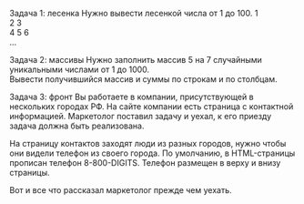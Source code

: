 Задача 1: лесенка
Нужно вывести лесенкой числа от 1 до 100.
1  
2 3  
4 5 6  
...  

Задача 2: массивы
Нужно заполнить массив 5 на 7 случайными уникальными числами от 1 до 1000.  
Вывести получившийся массив и суммы по строкам и по столбцам.

Задача 3: фронт
Вы работаете в компании, присутствующей в нескольких городах РФ. На сайте компании есть страница с контактной информацией. Маркетолог поставил задачу и уехал, к его приезду задача должна быть реализована.

На страницу контактов заходят люди из разных городов, нужно чтобы они видели телефон из своего города. По умолчанию, в HTML-страницы прописан телефон 8-800-DIGITS. Телефон размещен в верху и внизу страницы.

Вот и все что рассказал маркетолог прежде чем уехать.

